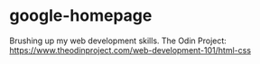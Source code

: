# google-homepage
Brushing up my web development skills.
The Odin Project: https://www.theodinproject.com/web-development-101/html-css